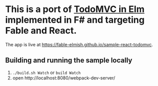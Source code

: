 This is a port of [TodoMVC in Elm](https://github.com/evancz/elm-todomvc) implemented in F# and targeting Fable and React.
========
The app is live at https://fable-elmish.github.io/sample-react-todomvc.

## Building and running the sample locally
1. `./build.sh Watch` or `build Watch`
2. open http://localhost:8080/webpack-dev-server/




